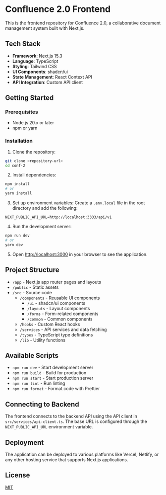 # Confluence 2.0 Frontend

This is the frontend repository for Confluence 2.0, a collaborative document management system built with Next.js.

## Tech Stack

- **Framework**: Next.js 15.3
- **Language**: TypeScript
- **Styling**: Tailwind CSS
- **UI Components**: shadcn/ui
- **State Management**: React Context API
- **API Integration**: Custom API client

## Getting Started

### Prerequisites

- Node.js 20.x or later
- npm or yarn

### Installation

1. Clone the repository:
```bash
git clone <repository-url>
cd conf-2
```

2. Install dependencies:
```bash
npm install
# or
yarn install
```

3. Set up environment variables:
Create a `.env.local` file in the root directory and add the following:
```
NEXT_PUBLIC_API_URL=http://localhost:3333/api/v1
```

4. Run the development server:
```bash
npm run dev
# or
yarn dev
```

5. Open [http://localhost:3000](http://localhost:3000) in your browser to see the application.

## Project Structure

- `/app` - Next.js app router pages and layouts
- `/public` - Static assets
- `/src` - Source code
  - `/components` - Reusable UI components
    - `/ui` - shadcn/ui components
    - `/layouts` - Layout components
    - `/forms` - Form-related components
    - `/common` - Common components
  - `/hooks` - Custom React hooks
  - `/services` - API services and data fetching
  - `/types` - TypeScript type definitions
  - `/lib` - Utility functions

## Available Scripts

- `npm run dev` - Start development server
- `npm run build` - Build for production
- `npm run start` - Start production server
- `npm run lint` - Run linting
- `npm run format` - Format code with Prettier

## Connecting to Backend

The frontend connects to the backend API using the API client in `src/services/api-client.ts`. The base URL is configured through the `NEXT_PUBLIC_API_URL` environment variable.

## Deployment

The application can be deployed to various platforms like Vercel, Netlify, or any other hosting service that supports Next.js applications.

## License

[MIT](LICENSE)
